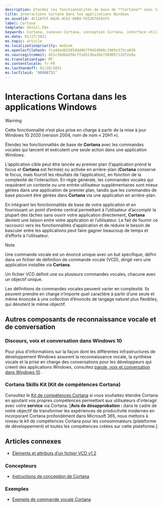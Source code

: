```yaml
---
description: Étendez les fonctionnalités de base de **Cortana** avec les commandes vocales qui lancent et exécutent une seule action dans une application Windows.
title: Interactions Cortana dans les applications Windows
ms.assetid: 4C11A7CF-DA26-4CA1-A9B9-FE52670101F5
label: Cortana
template: detail.hbs
keywords: Cortana, canevas Cortana, conception Cortana, interface utilisateur, commandes vocales, VCD
ms.date: 01/27/2021
ms.topic: article
ms.localizationpriority: medium
ms.openlocfilehash: fca4da482585ddd4b7f9d54008c1905e372ca030
ms.sourcegitcommit: d51c3dd64d58c7fa9513ba20e736905f12df2a9a
ms.translationtype: MT
ms.contentlocale: fr-FR
ms.lasthandoff: 01/28/2021
ms.locfileid: "98988731"
---
```

# <a name="cortana-interactions-in-windows-apps"></a>Interactions Cortana dans les applications Windows

>[!WARNING]
> Cette fonctionnalité n’est plus prise en charge à partir de la mise à jour Windows 10 2020 (version 2004, nom de nom « 20H1 »).

Étendez les fonctionnalités de base de **Cortana** avec les commandes vocales qui lancent et exécutent une seule action dans une application Windows.

L’application cible peut être lancée au premier plan (l’application prend le focus et **Cortana** est fermée) ou activée en arrière-plan (**Cortana** conserve le focus, mais fournit les résultats de l’application), en fonction de la complexité de l’interaction. En règle générale, les commandes vocales qui requièrent un contexte ou une entrée utilisateur supplémentaires sont mieux gérées dans une application de premier plan, tandis que les commandes de base peuvent être gérées dans **Cortana** via une application en arrière-plan. 

En intégrant les fonctionnalités de base de votre application et en fournissant un point d’entrée central permettant à l’utilisateur d’accomplir la plupart des tâches sans ouvrir votre application directement, **Cortana** devient une liaison entre votre application et l’utilisateur. Le fait de fournir ce raccourci vers les fonctionnalités d’application et de réduire le besoin de basculer entre les applications peut faire gagner beaucoup de temps et d’efforts à l’utilisateur.

> [!NOTE]
> Une commande vocale est un énoncé unique avec un but spécifique, défini dans un fichier de définition de commande vocale (VCD), dirigé vers une application installée via **Cortana**.
>
> Un fichier VCD définit une ou plusieurs commandes vocales, chacune avec un objectif unique.
>
> Les définitions de commandes vocales peuvent varier en complexité. Ils peuvent prendre en charge n’importe quel caractère à partir d’une seule et même énoncée à une collection d’énoncés de langage naturel plus flexibles, qui dénotent le même objectif.

## <a name="other-speech-and-conversation-components"></a>Autres composants de reconnaissance vocale et de conversation

### <a name="speech-voice-and-conversation-in-windows-10"></a>Discours, voix et conversation dans Windows 10

Pour plus d’informations sur la façon dont les différentes infrastructures de développement Windows assurent la reconnaissance vocale, la synthèse vocale et la prise en charge des conversations pour les développeurs qui créent des applications Windows, consultez [parole, voix et conversation dans Windows 10](/windows/apps/speech) .

### <a name="cortana-skills-kit"></a>Cortana Skills Kit (Kit de compétences Cortana)

Consultez le [Kit de compétences Cortana](/cortana/skills/) si vous souhaitez étendre Cortana en ajoutant vos propres compétences permettant aux utilisateurs d’interagir avec votre **service** via Cortana. [**Avis de désapprobation :** dans le cadre de notre objectif de transformer les expériences de productivité modernes en incorporant Cortana profondément dans Microsoft 365, nous mettons à niveau le kit de compétences Cortana pour les consommateurs (plateforme de développement) et toutes les compétences créées sur cette plateforme.]

## <a name="related-articles"></a>Articles connexes

* [Éléments et attributs d’un fichier VCD v1.2](/uwp/schemas/voicecommands/voice-command-elements-and-attributes-1-2)

### <a name="designers"></a>Concepteurs

* [Instructions de conception de Cortana](cortana-design-guidelines.md)

### <a name="samples"></a>Exemples

* [Exemple de commande vocale Cortana](https://go.microsoft.com/fwlink/p/?LinkID=619899)
